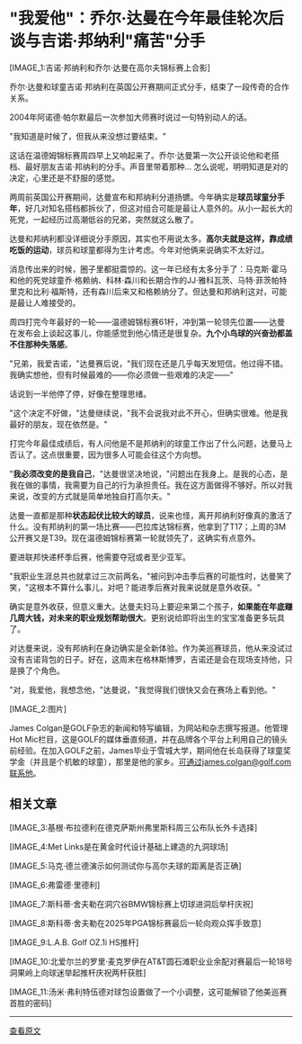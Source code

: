 # "我爱他"：乔尔·达曼在今年最佳轮次后谈与吉诺·邦纳利"痛苦"分手

[IMAGE_1:吉诺·邦纳利和乔尔·达曼在高尔夫锦标赛上合影]

乔尔·达曼和球童吉诺·邦纳利在英国公开赛期间正式分手，结束了一段传奇的合作关系。

2004年阿诺德·帕尔默最后一次参加大师赛时说过一句特别动人的话。

"我知道是时候了，但我从来没想过要结束。"

这话在温德姆锦标赛周四早上又响起来了。乔尔·达曼第一次公开谈论他和老搭档、最好朋友吉诺·邦纳利的分手。声音里带着那种... 怎么说呢，明明知道是对的决定，心里还是不舒服的感觉。

两周前英国公开赛期间，达曼宣布和邦纳利分道扬镳。今年确实是**球员球童分手年**，好几对知名搭档都拆伙了，但这对组合可能是最让人意外的。从小一起长大的死党，一起经历过高潮低谷的兄弟，突然就这么散了。

达曼和邦纳利都没详细说分手原因，其实也不用说太多。**高尔夫就是这样，靠成绩吃饭的运动**，球员和球童都得为生计考虑。今年对他俩来说确实不太好过。

消息传出来的时候，圈子里都挺震惊的。这一年已经有太多分手了：马克斯·霍马和他的死党球童乔·格赖纳、科林·森川和长期合作的JJ·雅科瓦茨、马特·菲茨帕特里克和比利·福斯特，还有森川后来又和格赖纳分了。但达曼和邦纳利这对，可能是最让人难接受的。

周四打完今年最好的一轮——温德姆锦标赛61杆，冲到第一轮领先位置——达曼在发布会上谈起这事儿，你能感觉到他心情还是很复杂。**九个小鸟球的兴奋劲都盖不住那种失落感**。

"兄弟，我爱吉诺，"达曼赛后说，"我们现在还是几乎每天发短信。他过得不错。我确实想他，但有时候最难的——你必须做一些艰难的决定——"

话说到一半他停了停，好像在整理思绪。

"这个决定不好做，"达曼继续说，"我不会说我对此不开心，但确实很难。他是我最好的朋友，现在依然是。"

打完今年最佳成绩后，有人问他是不是邦纳利的球童工作出了什么问题，达曼马上否认了。这点很重要，因为很多人可能会往这个方向想。

"**我必须改变的是我自己**，"达曼很坚决地说，"问题出在我身上。是我的心态，是我在做的事情，我需要为自己的行为承担责任。我在这方面做得不够好。所以对我来说，改变的方式就是简单地独自打高尔夫。"

达曼一直都是那种**状态起伏比较大的球员**，说来也怪，离开邦纳利好像真的激活了什么。没有邦纳利的第一场比赛——巴拉库达锦标赛，他拿到了T17；上周的3M公开赛又是T39。现在温德姆锦标赛第一轮就领先了，这确实有点意外。

要进联邦快递杯季后赛，他需要夺冠或者至少亚军。

"我职业生涯总共也就拿过三次前两名，"被问到冲击季后赛的可能性时，达曼笑了笑，"这根本不算什么事儿，对吧？能进季后赛对我来说就是意外收获。"

确实是意外收获，但意义重大。达曼夫妇马上要迎来第二个孩子，**如果能在年底赚几周大钱，对未来的职业规划帮助很大**。更别说给即将出生的宝宝准备更多玩具了。

对达曼来说，没有邦纳利在身边确实是全新体验。作为美巡赛球员，他从来没试过没有吉诺背包的日子。好在，这周末在格林斯博罗，吉诺还是会在现场支持他，只是换了个角色。

"对，我爱他，我想念他，"达曼说，"我觉得我们很快又会在赛场上看到他。"

[IMAGE_2:图片]

James Colgan是GOLF杂志的新闻和特写编辑，为网站和杂志撰写报道。他管理Hot Mic栏目，这是GOLF的媒体垂直频道，并在品牌各个平台上利用自己的镜头前经验。在加入GOLF之前，James毕业于雪城大学，期间他在长岛获得了球童奖学金（并且是个机敏的球童），那里是他的家乡。可通过james.colgan@golf.com联系他。

## 相关文章

[IMAGE_3:基根·布拉德利在德克萨斯州弗里斯科周三公布队长外卡选择]

[IMAGE_4:Met Links是在黄金时代设计基础上建造的九洞球场]

[IMAGE_5:马克·德兰德演示如何测试你与高尔夫球的距离是否正确]

[IMAGE_6:弗雷德·里德利]

[IMAGE_7:斯科蒂·舍夫勒在洞穴谷BMW锦标赛上切球进洞后举杆庆祝]

[IMAGE_8:斯科蒂·舍夫勒在2025年PGA锦标赛最后一轮向观众挥手致意]

[IMAGE_9:L.A.B. Golf OZ.1i HS推杆]

[IMAGE_10:北爱尔兰的罗里·麦克罗伊在AT&T圆石滩职业业余配对赛最后一轮18号洞果岭上向球迷举起推杆庆祝两杆获胜]

[IMAGE_11:汤米·弗利特伍德对球包设置做了一个小调整，这可能解锁了他美巡赛首胜的密码]

---

[查看原文](https://golf.com/news/joel-dahmen-hard-breakup-geno-bonnalie/)